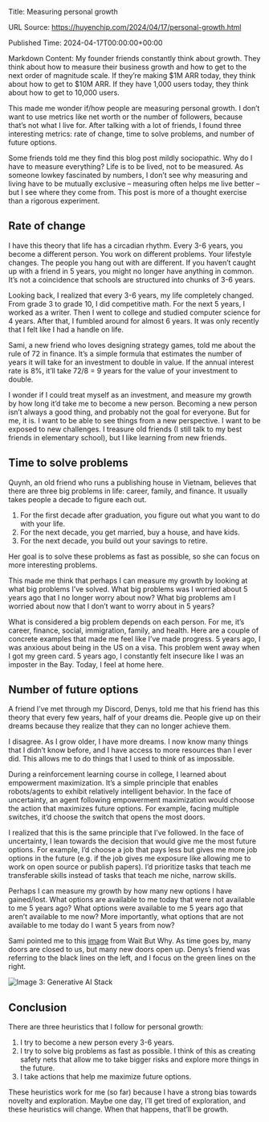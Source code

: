 Title: Measuring personal growth

URL Source: https://huyenchip.com/2024/04/17/personal-growth.html

Published Time: 2024-04-17T00:00:00+00:00

Markdown Content:
My founder friends constantly think about growth. They think about how to measure their business growth and how to get to the next order of magnitude scale. If they’re making $1M ARR today, they think about how to get to $10M ARR. If they have 1,000 users today, they think about how to get to 10,000 users.

This made me wonder if/how people are measuring personal growth. I don’t want to use metrics like net worth or the number of followers, because that’s not what I live for. After talking with a lot of friends, I found three interesting metrics: rate of change, time to solve problems, and number of future options.

Some friends told me they find this blog post mildly sociopathic. Why do I have to measure everything? Life is to be lived, not to be measured. As someone lowkey fascinated by numbers, I don’t see why measuring and living have to be mutually exclusive – measuring often helps me live better – but I see where they come from. This post is more of a thought exercise than a rigorous experiment.

Rate of change
--------------

I have this theory that life has a circadian rhythm. Every 3-6 years, you become a different person. You work on different problems. Your lifestyle changes. The people you hang out with are different. If you haven’t caught up with a friend in 5 years, you might no longer have anything in common. It’s not a coincidence that schools are structured into chunks of 3-6 years.

Looking back, I realized that every 3-6 years, my life completely changed. From grade 3 to grade 10, I did competitive math. For the next 5 years, I worked as a writer. Then I went to college and studied computer science for 4 years. After that, I fumbled around for almost 6 years. It was only recently that I felt like I had a handle on life.

Sami, a new friend who loves designing strategy games, told me about the rule of 72 in finance. It’s a simple formula that estimates the number of years it will take for an investment to double in value. If the annual interest rate is 8%, it’ll take 72/8 = 9 years for the value of your investment to double.

I wonder if I could treat myself as an investment, and measure my growth by how long it’d take me to become a new person. Becoming a new person isn’t always a good thing, and probably not the goal for everyone. But for me, it is. I want to be able to see things from a new perspective. I want to be exposed to new challenges. I treasure old friends (I still talk to my best friends in elementary school), but I like learning from new friends.

Time to solve problems
----------------------

Quynh, an old friend who runs a publishing house in Vietnam, believes that there are three big problems in life: career, family, and finance. It usually takes people a decade to figure each out.

1.  For the first decade after graduation, you figure out what you want to do with your life.
2.  For the next decade, you get married, buy a house, and have kids.
3.  For the next decade, you build out your savings to retire.

Her goal is to solve these problems as fast as possible, so she can focus on more interesting problems.

This made me think that perhaps I can measure my growth by looking at what big problems I’ve solved. What big problems was I worried about 5 years ago that I no longer worry about now? What big problems am I worried about now that I don’t want to worry about in 5 years?

What is considered a big problem depends on each person. For me, it’s career, finance, social, immigration, family, and health. Here are a couple of concrete examples that made me feel like I’ve made progress. 5 years ago, I was anxious about being in the US on a visa. This problem went away when I got my green card. 5 years ago, I constantly felt insecure like I was an imposter in the Bay. Today, I feel at home here.

Number of future options
------------------------

A friend I’ve met through my Discord, Denys, told me that his friend has this theory that every few years, half of your dreams die. People give up on their dreams because they realize that they can no longer achieve them.

I disagree. As I grow older, I have more dreams. I now know many things that I didn’t know before, and I have access to more resources than I ever did. This allows me to do things that I used to think of as impossible.

During a reinforcement learning course in college, I learned about empowerment maximization. It’s a simple principle that enables robots/agents to exhibit relatively intelligent behavior. In the face of uncertainty, an agent following empowerment maximization would choose the action that maximizes future options. For example, facing multiple switches, it’d choose the switch that opens the most doors.

I realized that this is the same principle that I’ve followed. In the face of uncertainty, I lean towards the decision that would give me the most future options. For example, I’d choose a job that pays less but gives me more job options in the future (e.g. if the job gives me exposure like allowing me to work on open source or publish papers). I’d prioritize tasks that teach me transferable skills instead of tasks that teach me niche, narrow skills.

Perhaps I can measure my growth by how many new options I have gained/lost. What options are available to me today that were not available to me 5 years ago? What options were available to me 5 years ago that aren’t available to me now? More importantly, what options that are not available to me today do I want 5 years from now?

Sami pointed me to this [image](https://twitter.com/waitbutwhy/status/1367871165319049221) from Wait But Why. As time goes by, many doors are closed to us, but many new doors open up. Denys’s friend was referring to the black lines on the left, and I focus on the green lines on the right.

![Image 3: Generative AI Stack](https://huyenchip.com/assets/pics/life_path_waitbywhy.jpeg)

Conclusion
----------

There are three heuristics that I follow for personal growth:

1.  I try to become a new person every 3-6 years.
2.  I try to solve big problems as fast as possible. I think of this as creating safety nets that allow me to take bigger risks and explore more things in the future.
3.  I take actions that help me maximize future options.

These heuristics work for me (so far) because I have a strong bias towards novelty and exploration. Maybe one day, I’ll get tired of exploration, and these heuristics will change. When that happens, that’ll be growth.
